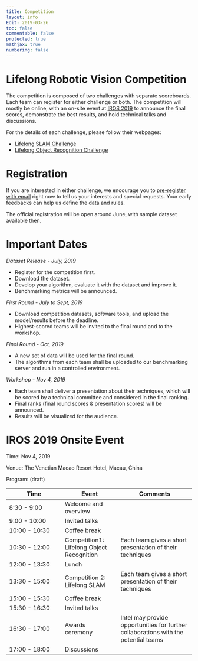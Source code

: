 ```yaml
---
title: Competition
layout: info
Edit: 2019-03-26
toc: false
commentable: false
protected: true
mathjax: true
numbering: false
---
```


# Lifelong Robotic Vision Competition

The competition is composed of two challenges with separate scoreboards. Each team can register for either challenge or both. The competition will mostly be online, with an on-site event at [IROS 2019](https://www.iros2019.org/) to announce the final scores, demonstrate the best results, and hold technical talks and discussions.

For the details of each challenge, please follow their webpages:

- [Lifelong SLAM Challenge]({{site.url}}{{site.baseurl}}/competition/SLAM.html)
- [Lifelong Object Recognition Challenge]({{site.url}}{{site.baseurl}}/competition/Object-Recognition.html)

# Registration

If you are interested in either challenge, we encourage you to [pre-register with email](mailto:xuesong.shi@intel.com?subject=Pre-register%20for%20Lifelong%20Robotic%20Vision%20Competition&Body=Dear%20Organizers,%0D%0A) right now to tell us your interests and special requests. Your early feedbacks can help us define the data and rules.

The official registration will be open around June, with sample dataset available then.

# Important Dates
*Dataset Release - July, 2019*
- Register for the competition first.
- Download the dataset.
- Develop your algorithm, evaluate it with the dataset and improve it.
- Benchmarking metrics will be announced.

*First Round - July to Sept, 2019*
- Download competition datasets, software tools, and upload the model/results before the deadline.
- Highest-scored teams will be invited to the final round and to the workshop.

*Final Round - Oct, 2019*
- A new set of data will be used for the final round.
- The algorithms from each team shall be uploaded to our benchmarking server and run in a controlled environment.

*Workshop - Nov 4, 2019*
- Each team shall deliver a presentation about their techniques, which will be scored by a technical committee and considered in the final ranking.
- Final ranks (final round scores & presentation scores) will be announced.
- Results will be visualized for the audience.

# IROS 2019 Onsite Event

Time: Nov 4, 2019

Venue: The Venetian Macao Resort Hotel, Macau, China

Program: (draft)
<style>
table th:first-of-type {
    width: 30%;
}

table th:nth-of-type(2) {
    width: 30%;
}
</style>

| Time          | Event  | Comments |
|-------------- | ------ | -------- |
| 8:30 - 9:00   | Welcome and overview |  |
| 9:00 - 10:00  | Invited talks |  |
| 10:00 - 10:30 | Coffee break  |  |
| 10:30 - 12:00 | Competition1: Lifelong Object Recognition | Each team gives a short presentation of their techniques |
| 12:00 - 13:30 | Lunch         |  |
| 13:30 - 15:00 | Competition 2: Lifelong SLAM | Each team gives a short presentation of their techniques |
| 15:00 - 15:30 | Coffee break  |  |
| 15:30 - 16:30 | Invited talks |  |
| 16:30 - 17:00 | Awards ceremony | Intel may provide opportunities for further collaborations with the potential teams |
| 17:00 - 18:00 | Discussions   |  |

